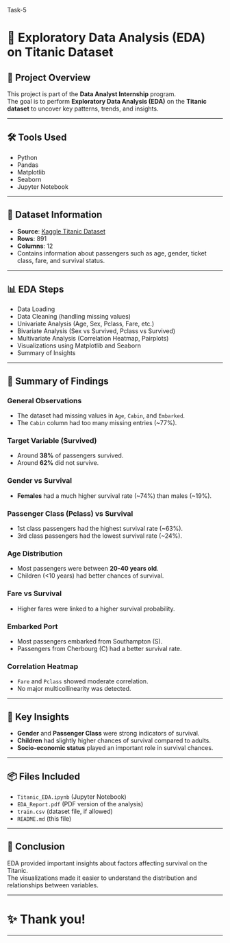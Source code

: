 Task-5

# 🚀 Exploratory Data Analysis (EDA) on Titanic Dataset

## 📑 Project Overview
This project is part of the **Data Analyst Internship** program.  
The goal is to perform **Exploratory Data Analysis (EDA)** on the **Titanic dataset** to uncover key patterns, trends, and insights.

---

## 🛠 Tools Used
- Python
- Pandas
- Matplotlib
- Seaborn
- Jupyter Notebook

---

## 📂 Dataset Information
- **Source**: [Kaggle Titanic Dataset](https://www.kaggle.com/c/titanic/data)
- **Rows**: 891
- **Columns**: 12
- Contains information about passengers such as age, gender, ticket class, fare, and survival status.

---

## 📊 EDA Steps
- Data Loading
- Data Cleaning (handling missing values)
- Univariate Analysis (Age, Sex, Pclass, Fare, etc.)
- Bivariate Analysis (Sex vs Survived, Pclass vs Survived)
- Multivariate Analysis (Correlation Heatmap, Pairplots)
- Visualizations using Matplotlib and Seaborn
- Summary of Insights

---

## 📝 Summary of Findings

### General Observations
- The dataset had missing values in `Age`, `Cabin`, and `Embarked`.
- The `Cabin` column had too many missing entries (~77%).

### Target Variable (Survived)
- Around **38%** of passengers survived.
- Around **62%** did not survive.

### Gender vs Survival
- **Females** had a much higher survival rate (~74%) than males (~19%).

### Passenger Class (Pclass) vs Survival
- 1st class passengers had the highest survival rate (~63%).
- 3rd class passengers had the lowest survival rate (~24%).

### Age Distribution
- Most passengers were between **20-40 years old**.
- Children (<10 years) had better chances of survival.

### Fare vs Survival
- Higher fares were linked to a higher survival probability.

### Embarked Port
- Most passengers embarked from Southampton (S).
- Passengers from Cherbourg (C) had a better survival rate.

### Correlation Heatmap
- `Fare` and `Pclass` showed moderate correlation.
- No major multicollinearity was detected.

---

## 📌 Key Insights
- **Gender** and **Passenger Class** were strong indicators of survival.
- **Children** had slightly higher chances of survival compared to adults.
- **Socio-economic status** played an important role in survival chances.

---

## 📦 Files Included
- `Titanic_EDA.ipynb` (Jupyter Notebook)
- `EDA_Report.pdf` (PDF version of the analysis)
- `train.csv` (dataset file, if allowed)
- `README.md` (this file)

---

## 🏁 Conclusion
EDA provided important insights about factors affecting survival on the Titanic.  
The visualizations made it easier to understand the distribution and relationships between variables.

---

# ✨ Thank you!

---
